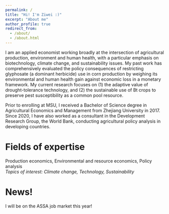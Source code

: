 ```yaml
---
permalink: /
title: "Hi! I'm Ziwei :)"
excerpt: "About me"
author_profile: true
redirect_from: 
  - /about/
  - /about.html
---
```



I am an applied economist working broadly at the intersection of agricultural production, environment and human health, with a particular emphasis on biotechnology, climate change, and sustainability issues. My past work has comprehensively evaluated the policy consequences of restricting glyphosate (a dominant herbicide) use in corn production by weighing its environmental and human health gain against economic loss in a monetary framework. My current research focuses on (1) the adaptive value of drought-tolerance technology, and (2) the sustainable use of Bt crops to preserve pest susceptibility as a common pool resource.    

Prior to enrolling at MSU, I received a Bachelor of Science degree in Agricultural Economics and Management from Zhejiang University in 2017. Since 2020, I have also worked as a consultant in the Development Research Group, the World Bank, conducting agricultural policy analysis in developing countries. 

Fields of expertise 
======
Production economics, Environmental and resource economics, Policy analysis    
*Topics of interest: Climate change, Technology, Sustainability*

News!
======
I will be on the ASSA job market this year!
